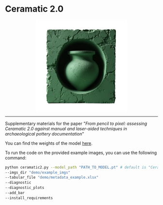 # Ceramatic 2.0 
<p align="center">
<img src="https://github.com/lrncrd/Ceramatic2.0/blob/main/imgs/logo_ceramatic.png" width="300"/>
</p>

<hr>

Supplementary materials for the paper "*From pencil to pixel: assessing Ceramatic 2.0 against manual and laser-aided techniques in archaeological pottery documentation*"

You can find the weights of the model [here](add_link).

To run the code on the provided example images, you can use the following command:

```bash
python ceramatic2.py --model_path "PATH_TO_MODEL.pt" # default is "Ceramatic_model_V1.pt"
--imgs_dir "demo/example_imgs" 
--tabular_file "demo/metadata_example.xlsx" 
--diagnostic 
--diagnostic_plots 
--add_bar 
--install_requirements
```


